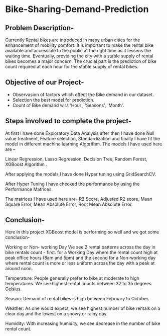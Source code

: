 # Bike-Sharing-Demand-Prediction
## Problem Description-
Currently Rental bikes are introduced in many urban cities for the enhancement of mobility comfort. It is important to make the rental bike available and accessible to the public at the right time as it lessens the waiting time. Eventually, providing the city with a stable supply of rental bikes becomes a major concern. The crucial part is the prediction of bike count required at each hour for the stable supply of rental bikes.
## Objective of our Project-
* Observasion of factors which effect the Bike demand in our dataset.
* Selection the best model for prediction.
* Count of Bike demand w.r.t 'Hour', 'Seasons', 'Month'.
## Steps involved to complete the project-
At first I have done Exploratory Data Analysis after then I have done Null value treatment, Feature selection, Standardization and finally I have fit the model in different machine learning Algorithm. The models I have used here are –

Linear Regression,  Lasso Regression, Decision Tree, Random Forest, XGBoost Algorithm .

After applying the models I have done Hyper tuning using GridSearchCV.

After Hyper Tuning I have checked the performance by using the Performance Matrices.

The matrices I have used here are-
R2 Score, Adjusted R2 score, Mean Square Error, Mean Absolute Error, Root Mean Absolute Error.
## Conclusion-
Here in this project XGBoost model is performing so well and we got some conclusion-

Working or Non- working Day We see 2 rental patterns across the day in bike
rentals count - first. for a Working Day where the rental count high at peak
office hours (8am and 5pm) and the second for a Non-working day where
rental count is more or less uniform across the day with a peak at around
noon.

Temperature: People generally prefer to bike at moderate to high
temperatures. We see highest rental counts between 32 to 35 degrees
Celsius.

Season: Demand of rental bikes is high between February to October.

Weather: As one would expect, we see highest number of bike rentals on a
clear day and the lowest on a snowy or rainy day.

Humidity: With increasing humidity, we see decrease in the number of bike
rental count.


